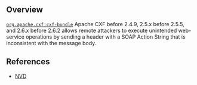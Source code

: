 ## Overview
[`org.apache.cxf:cxf-bundle`](http://search.maven.org/#search%7Cga%7C1%7Ca%3A%22cxf-bundle%22)
Apache CXF before 2.4.9, 2.5.x before 2.5.5, and 2.6.x before 2.6.2 allows remote attackers to execute unintended web-service operations by sending a header with a SOAP Action String that is inconsistent with the message body.

## References
- [NVD](https://web.nvd.nist.gov/view/vuln/detail?vulnId=CVE-2012-3451)